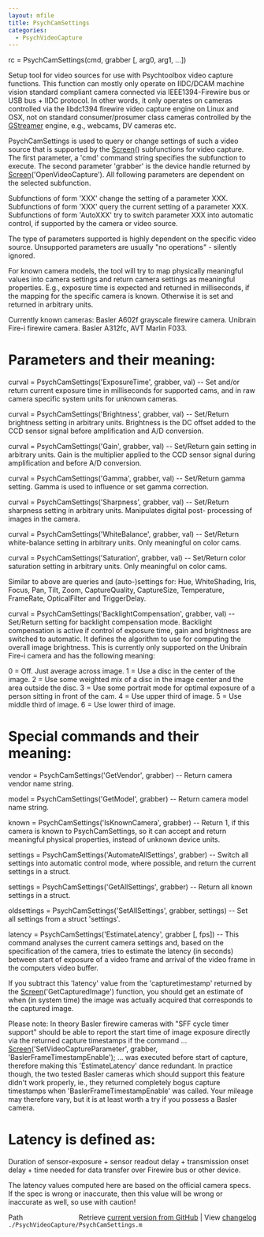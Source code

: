```yaml
---
layout: mfile
title: PsychCamSettings
categories:
  - PsychVideoCapture
---
```


rc = PsychCamSettings\(cmd, grabber \[, arg0, arg1, ...\]\)

Setup tool for video sources for use with Psychtoolbox
video capture functions. This function can mostly only operate
on IIDC/DCAM machine vision standard compliant camera connected
via IEEE1394\-Firewire bus or USB bus \+ IIDC protocol. In other
words, it only operates on cameras controlled via the libdc1394
firewire video capture engine on Linux and OSX, not on standard
consumer/prosumer class cameras controlled by the [GStreamer](/docs/GStreamer) engine,
e.g., webcams, DV cameras etc.

PsychCamSettings is used to query or change settings of such
a video source that is supported by the [Screen](/docs/Screen)\(\) subfunctions
for video capture. The first parameter, a 'cmd' command string
specifies the subfunction to execute. The second parameter
'grabber' is the device handle returned by [Screen](/docs/Screen)\('OpenVideoCapture'\).
All following parameters are dependent on the selected subfunction.

Subfunctions of form 'XXX' change the setting of a parameter XXX.
Subfunctions of form 'XXX' query the current setting of a parameter XXX.
Subfunctions of form 'AutoXXX' try to switch parameter XXX into automatic
control, if supported by the camera or video source.

The type of parameters supported is highly dependent on the specific video
source. Unsupported parameters are usually "no operations" \- silently ignored.

For known camera models, the tool will try to map physically meaningful
values into camera settings and return camera settings as meaningful properties.
E.g., exposure time is expected and returned in milliseconds, if the mapping
for the specific camera is known. Otherwise it is set and returned in arbitrary
units.

Currently known cameras: Basler A602f grayscale firewire camera. Unibrain Fire\-i
firewire camera. Basler A312fc, AVT Marlin F033.

# Parameters and their meaning:

curval = PsychCamSettings\('ExposureTime', grabber, val\)
\-\- Set and/or return current exposure time in milliseconds for supported cams, and
in raw camera specific system units for unknown cameras.

curval = PsychCamSettings\('Brightness', grabber, val\)
\-\- Set/Return brightness setting in arbitrary units. Brightness is the DC offset
added to the CCD sensor signal before amplification and A/D conversion.

curval = PsychCamSettings\('Gain', grabber, val\)
\-\- Set/Return gain setting in arbitrary units. Gain is the multiplier
applied to the CCD sensor signal during amplification and before A/D conversion.

curval = PsychCamSettings\('Gamma', grabber, val\)
\-\- Set/Return gamma setting. Gamma is used to influence or set gamma correction.

curval = PsychCamSettings\('Sharpness', grabber, val\)
\-\- Set/Return sharpness setting in arbitrary units. Manipulates digital post\-
processing of images in the camera.

curval = PsychCamSettings\('WhiteBalance', grabber, val\)
\-\- Set/Return white\-balance setting in arbitrary units. Only meaningful on color cams.

curval = PsychCamSettings\('Saturation', grabber, val\)
\-\- Set/Return color saturation setting in arbitrary units. Only meaningful on color cams.

Similar to above are queries and \(auto\-\)settings for: Hue, WhiteShading, Iris, Focus, Pan, Tilt,
Zoom, CaptureQuality, CaptureSize, Temperature, FrameRate, OpticalFilter and TriggerDelay.

curval = PsychCamSettings\('BacklightCompensation', grabber, val\)
\-\- Set/Return setting for backlight compensation mode. Backlight compensation is active
if control of exposure time, gain and brightness are switched to automatic. It defines
the algorithm to use for computing the overall image brightness. This is currently
only supported on the Unibrain Fire\-i camera and has the following meaning:

0 = Off. Just average across image.
1 = Use a disc in the center of the image.
2 = Use some weighted mix of a disc in the image center and the area outside the disc.
3 = Use some portrait mode for optimal exposure of a person sitting in front of the cam.
4 = Use upper third of image.
5 = Use middle third of image.
6 = Use lower third of image.

# Special commands and their meaning:

vendor = PsychCamSettings\('GetVendor', grabber\)
\-\- Return camera vendor name string.

model = PsychCamSettings\('GetModel', grabber\)
\-\- Return camera model name string.

known = PsychCamSettings\('IsKnownCamera', grabber\)
\-\- Return 1, if this camera is known to PsychCamSettings,
so it can accept and return meaningful physical properties,
instead of unknown device units.

settings = PsychCamSettings\('AutomateAllSettings', grabber\)
\-\- Switch all settings into automatic control mode, where possible,
and return the current settings in a struct.

settings = PsychCamSettings\('GetAllSettings', grabber\)
\-\- Return all known settings in a struct.

oldsettings = PsychCamSettings\('SetAllSettings', grabber, settings\)
\-\- Set all settings from a struct 'settings'.

latency = PsychCamSettings\('EstimateLatency', grabber \[, fps\]\)
\-\- This command analyses the current camera settings and, based on
the specification of the camera, tries to estimate the latency \(in
seconds\) between start of exposure of a video frame and arrival of
the video frame in the computers video buffer.

If you subtract this 'latency' value from the 'capturetimestamp'
returned by the [Screen](/docs/Screen)\('GetCapturedImage'\) function, you should
get an estimate of when \(in system time\) the image was
actually acquired that corresponds to the captured image.

Please note: In theory Basler firewire cameras with "SFF cycle timer support"
should be able to report the start time of image exposure directly via
the returned capture timestamps if the command ...
[Screen](/docs/Screen)\('SetVideoCaptureParameter', grabber, 'BaslerFrameTimestampEnable'\);
... was executed before start of capture, therefore making this 'EstimateLatency'
dance redundant. In practice though, the two tested Basler cameras which should
support this feature didn't work properly, ie., they returned completely bogus
capture timestamps when 'BaslerFrameTimestampEnable' was called. Your mileage
may therefore vary, but it is at least worth a try if you possess a Basler camera.

# Latency is defined as:

Duration of sensor\-exposure \+ sensor readout delay \+ transmission
onset delay \+ time needed for data transfer over Firewire bus or
other device.

The latency values computed here are based on the official camera
specs. If the spec is wrong or inaccurate, then this value will
be wrong or inaccurate as well, so use with caution\!



<div class="code_header" style="text-align:right;">
  <span style="float:left;">Path&nbsp;&nbsp;</span> <span class="counter">Retrieve <a href=
  "https://raw.github.com/Psychtoolbox-3/Psychtoolbox-3/beta/./PsychVideoCapture/PsychCamSettings.m">current version from GitHub</a> | View <a href=
  "https://github.com/Psychtoolbox-3/Psychtoolbox-3/commits/beta/./PsychVideoCapture/PsychCamSettings.m">changelog</a></span>
</div>
<div class="code">
  <code>./PsychVideoCapture/PsychCamSettings.m</code>
</div>
